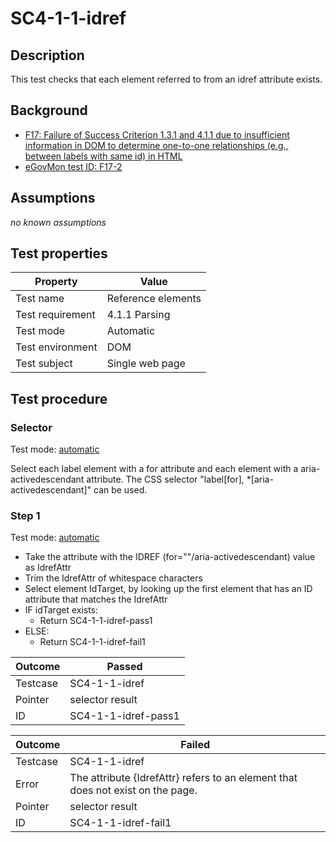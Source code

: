 # SC4-1-1-idref

## Description
This test checks that each element referred to from an idref attribute exists.


## Background
- [F17: Failure of Success Criterion 1.3.1 and 4.1.1 due to insufficient information in DOM to determine one-to-one relationships (e.g., between labels with same id) in HTML](http://www.w3.org/TR/2014/NOTE-WCAG20-TECHS-20140311/F17)
- [eGovMon test ID: F17-2](http://wiki.egovmon.no/wiki/SC4.1.1#Element_with_.40for)


## Assumptions
*no known assumptions*


## Test properties
| Property          | Value
|-------------------|----
| Test name         | Reference elements
| Test requirement  | 4.1.1 Parsing
| Test mode         | Automatic
| Test environment  | DOM
| Test subject      | Single web page


## Test procedure

### Selector
Test mode: [automatic][earl:automatic]

Select each label element with a for attribute and each element with a aria-activedescendant attribute. The CSS selector "label[for], *[aria-activedescendant]" can be used.

### Step 1
Test mode: [automatic][earl:automatic]

- Take the attribute with the IDREF (for=""/aria-activedescendant) value as IdrefAttr
- Trim the IdrefAttr of whitespace characters
- Select element IdTarget, by looking up the first element that has an ID attribute that matches the IdrefAttr
- IF idTarget exists:
  - Return SC4-1-1-idref-pass1
- ELSE:
  - Return SC4-1-1-idref-fail1


| Outcome  | Passed
|----------|-----
| Testcase | SC4-1-1-idref
| Pointer  | selector result
| ID       | SC4-1-1-idref-pass1

| Outcome  | Failed
|----------|-----
| Testcase | SC4-1-1-idref
| Error    | The attribute {IdrefAttr} refers to an element that does not exist on the page.
| Pointer  | selector result
| ID       | SC4-1-1-idref-fail1



[earl:automatic]: ../earl/automatic.md
[earl:semiauto]: ../earl/semiauto.md
[earl:manual]: ../earl/manual.md